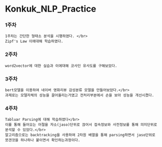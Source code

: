 # Konkuk_NLP_Practice
### 1주차
```
1주차는 간단한 형태소 분석을 시행하였다. </br>
Zipf's Law 이에대해 학습하였다.
```
### 2주차
```
word2vector에 대한 실습과 이에대해 코사인 유사도를 구해보았다.
```
### 3주차
```
bert모델을 이용하여 네이버 영화리뷰 감성분류 모델을 만들어보았다.</br>
과제로는 모델자체의 성능을 끌어올리는거였고 전처리부분에서 손을 보아 성능을 개선시켰다.
```
### 4주차
```
Tabluar Parsing에 대해 학습하였다</br>
이를 통해 들어오는 어절을 자소(jaso)단위로 끊어서 접속정보와 사전정보를 통해 의미단위로 분석할 수 있었다.</br>
알고리즘으로는 backtracking을 사용하여 2차원 배열을 통해 parsing하면서 jaso단위로 쪼갠것을 하나하나 붙이면서 확인하는과정이다.
```
